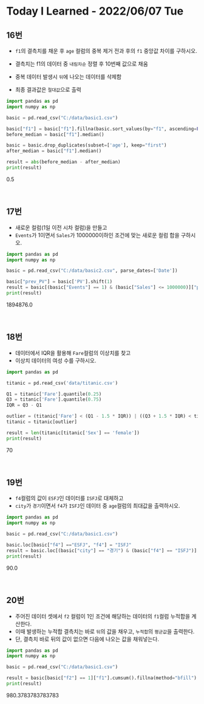 # Today I Learned - 2022/06/07 Tue

## 16번
- `f1`의 결측치를 채운 후 `age` 컬럼의 중복 제거 전과 후의 `f1` 중앙값 차이를 구하시오.

- 결측치는 f1의 데이터 중 `내림차순` 정렬 후 10번째 값으로 채움
- 중복 데이터 발생시 `뒤`에 나오는 데이터를 삭제함
- 최종 결과값은 `절대값`으로 출력
```python
import pandas as pd
import numpy as np

basic = pd.read_csv("C:/data/basic1.csv")

basic["f1"] = basic["f1"].fillna(basic.sort_values(by="f1", ascending=False).iloc[9, 3])
before_median = basic["f1"].median()

basic = basic.drop_duplicates(subset=['age'], keep="first")
after_median = basic["f1"].median()

result = abs(before_median - after_median)
print(result)
```
0.5

<br>

## 17번
- 새로운 컬럼(1일 이전 시차 컬럼)을 만들고
- `Events`가 1이면서 `Sales`가 1000000이하인 조건에 맞는 새로운 컬럼 합을 구하시오.
```python
import pandas as pd
import numpy as np

basic = pd.read_csv("C:/data/basic2.csv", parse_dates=['Date'])

basic["prev_PV"] = basic['PV'].shift(1)
result = basic[(basic["Events"] == 1) & (basic["Sales"] <= 1000000)]["prev_PV"].sum()
print(result)
```
1894876.0

<br>

## 18번
- 데이터에서 IQR을 활용해 `Fare`컬럼의 이상치를 찾고
- 이상치 데이터의 여성 수를 구하시오.
```python
import pandas as pd

titanic = pd.read_csv('data/titanic.csv')

Q1 = titanic['Fare'].quantile(0.25)
Q3 = titanic['Fare'].quantile(0.75)
IQR = Q3 - Q1 

outlier = (titanic['Fare'] < (Q1 - 1.5 * IQR)) | ((Q3 + 1.5 * IQR) < titanic['Fare'])
titanic = titanic[outlier]

result = len(titanic[titanic['Sex'] == 'female'])
print(result)
```
70

<br>

## 19번
- `f4`컬럼의 값이 `ESFJ`인 데이터를 `ISFJ`로 대체하고
- `city`가 `경기`이면서 `f4`가 `ISFJ`인 데이터 중 `age`컬럼의 최대값을 출력하시오.
```python
import pandas as pd
import numpy as np

basic = pd.read_csv("C:/data/basic1.csv")

basic.loc[basic["f4"] =="ESFJ", "f4"] = "ISFJ"
result = basic.loc[(basic["city"] == "경기") & (basic["f4"] == "ISFJ")]["age"].max()
print(result)
```
90.0

<br>

## 20번
- 주어진 데이터 셋에서 `f2` 컬럼이 1인 조건에 해당하는 데이터의 `f1`컬럼 누적합을 계산한다.
- 이때 발생하는 누적합 결측치는 바로 `뒤`의 값을 채우고, `누적합`의 `평균값`을 출력한다.
- 단, 결측치 바로 뒤의 값이 없으면 다음에 나오는 값을 채워넣는다.
```python
import pandas as pd
import numpy as np

basic = pd.read_csv("C:/data/basic1.csv")

result = basic[basic["f2"] == 1]["f1"].cumsum().fillna(method="bfill").mean()
print(result)
```
980.3783783783783
